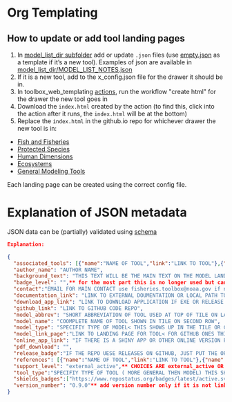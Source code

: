 # Org Templating

## How to update or add tool landing pages 
1. In [model_list_dir subfolder](https://github.com/noaa-fisheries-integrated-toolbox/toolbox_web_templating/tree/main/model_list_dir) add or update `.json` files (use [empty.json](https://github.com/noaa-fisheries-integrated-toolbox/toolbox_web_templating/blob/main/model_list_dir/EcoSys_model_list/empty.json) as a template if it’s a new tool). Examples of json are available in [model_list_dir/MODEL_LIST_NOTES.json](https://github.com/noaa-fisheries-integrated-toolbox/toolbox_web_templating/blob/main/model_list_dir/MODEL_LIST_NOTES.json)
2. If it is a new tool, add to the x_config.json file for the drawer it should be in.
3. In toolbox_web_templating [actions](https://github.com/noaa-fisheries-integrated-toolbox/toolbox_web_templating/actions), run the workflow "create html" for the drawer the new tool goes in 
4. Download the `index.html` created by the action (to find this, click into the action after it runs, the `index.html` will be at the bottom)
5. Replace the `index.html` in the github.io repo for whichever drawer the new tool is in: 
- [Fish and Fisheries](https://github.com/nmfs-fish-tools/nmfs-fish-tools.github.io)
- [Protected Species](https://github.com/NMFS-Protected-Species-Tools/nmfs-protected-species-tools.github.io) 
- [Human Dimensions](https://github.com/nmfs-human-dimensions-tools/nmfs-human-dimensions-tools.github.io)
- [Ecosystems](https://github.com/NMFS-ecosystem-tools/nmfs-ecosystem-tools.github.io)
- [General Modeling Tools](https://github.com/nmfs-general-modeling-tools/nmfs-general-modeling-tools.github.io)

Each landing page can be created using the correct config file.

# Explanation of JSON metadata
JSON data can be (partially) validated using [schema](https://json-schema.org/understanding-json-schema/about.html)
```json
Explanation:

{
  "associated_tools": [{"name":"NAME OF TOOL","link":"LINK TO TOOL"},{"name":"NAME OF TOOL","link":"LINK TO TOOL"}],
  "author_name": "AUTHOR NAME",
  "background_text": "THIS TEXT WILL BE THE MAIN TEXT ON THE MODEL LANDING PAGE",
  "badge_level": "",** for the most part this is no longer used but can be left in older ones
  "contact":"EMAIL FOR MAIN CONTACT use fisheries.toolbox@noaa.gov if no other email is known",
  "documentation_link": "LINK TO EXTERNAL DOUMENTATION OR LOCAL PATH TO FILE WITH DOCUMENTATION",
  "download_app_link": "LINK TO DOWNLOAD APPLICATION IF EXE OR RELEASE VERSION, CAN JUST USE LINK TO RELEASE PAGE",
  "github_link": "LINK TO GITHUB CODE REPO",
  "model_abbrev": "SHORT ABBREVIATION OF TOOL USED AT TOP OF TILE ON LANDING PAGE",
  "model_name": "COOMPLETE NAME OF TOOL SHOWN IN TILE ON SECOND ROW",
  "model_type": "SPECIFIY TYPE OF MODEL< THIS SHOWS UP IN THE TILE OR CAN BE LEFT AS JUST EMPTY QUOTES",
  "model_link_page":"LINK TO LANDING PAGE FOR TOOL< FOR GITHUB ONES THIS IS THE PAGES LINK OTHERWISE LEAVE AS EMPTY QUOTES, no space",
  "online_app_link": "IF THERE IS A SHINY APP OR OTHER ONLINE VERSION PUT LINK HERE OTHERWISE LEAVE AS EMPTY QUOTES, no space",
  "pdf_download": "",
  "release_badge":"IF THE REPO UESE RELEASES ON GITHUB, JUST PUT THE ORG/REPO HERE TO LINK. IF ITS A TAG AND NOT A RELEASE YOU MAY NEED TO MAKE A FIX DIRECTLY IN THE HTML AFTER THE FACT  , EXAMPLE FOR RELEASES: NMFS-ecosystem-tools/MSCAA",
  "references": [{"name":"NAME OF TOOL","link":"LINK TO TOOL"},{"name":"NAME OF TOOL","link":"LINK TO TOOL"}],**LEAVE AS EMPTY LIST [] IF NONE
  "support_level": "external_active",** CHOICES ARE external_active OR internal_active OR interal_inactive
  "tool_type":"SPECIFIY TYPE OF TOOL ( MORE GENERAL THEN MODEL) THIS SHOWS UP IN THE TITLE OR CAN BE LEFT AS JUST EMPTY QUOTES",
  "shields_badges":["https://www.repostatus.org/badges/latest/active.svg","https://img.shields.io/badge/platform-linux%20%7Cwin-lightgrey"],** add any extra badges here from repostatus or shields in a list
  "version_number": "0.9.0"** add version number only if it is not linked to a release_badge above
}
```
